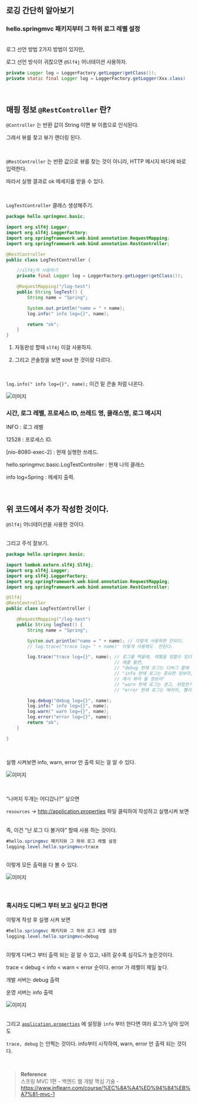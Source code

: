 ## 로깅 간단히 알아보기

### hello.springmvc 패키지부터 그 하위 로그 레벨 설정

<br/>로그 선언 방법 2가지 방법이 있지만,

로그 선언 방식이 귀찮으면 `@Slf4j` 어너테이션 사용하자.

```java
private Logger log = LoggerFactory.getLogger(getClass());
private static final Logger log = LoggerFactory.getLogger(Xxx.class)
```

<br/>

## 매핑 정보 `@RestController` 란?

`@Controller` 는 반환 값이 String 이면 뷰 이름으로 인식된다. 

그래서 뷰를 찾고 뷰가 랜더링 된다.

<br/>

`@RestController` 는 반환 값으로 뷰를 찾는 것이 아니라, HTTP 메시지 바디에 바로 입력한다.

따라서 실행 결과로 ok 메세지를 받을 수 있다. 

<br/>

`LogTestController` 클래스 
생성해주기.

```java
package hello.springmvc.basic;

import org.slf4j.Logger;
import org.slf4j.LoggerFactory;
import org.springframework.web.bind.annotation.RequestMapping;
import org.springframework.web.bind.annotation.RestController;

@RestController
public class LogTestController {

    //slf4j꺼 사용하기
    private final Logger log = LoggerFactory.getLogger(getClass());

    @RequestMapping("/log-test")
    public String logTest() {
        String name = "Spring";

        System.out.println("name = " + name);
        log.info(" info log={}", name);

        return "ok";
    }
}
```

1. 자동완성 할때 `slf4j` 이걸 사용하자.

2. 그리고 콘솔창을 보면 sout 한 것이랑 다르다. 

<br/>

`log.info(" info log={}", name);` 이건 밑 콘솔 처럼 나온다.

![이미지](/programming/img/서40.PNG)

### 시간, 로그 레벨, 프로세스 ID, 쓰레드 명, 클래스명, 로그 메시지

INFO : 로그 레벨

12528 : 프로세스 ID.

[nio-8080-exec-2] : 현재 실행한 쓰레드.

hello.springmvc.basic.LogTestController : 현재 나의 클래스

info log=Spring : 메세지 출력.

<br/>

## 위 코드에서 추가 작성한 것이다.

`@Slf4j` 어너테이션을 사용한 것이다. 

<br/>그리고 주석 잘보기.

```java
package hello.springmvc.basic;

import lombok.extern.slf4j.Slf4j;
import org.slf4j.Logger;
import org.slf4j.LoggerFactory;
import org.springframework.web.bind.annotation.RequestMapping;
import org.springframework.web.bind.annotation.RestController;

@Slf4j
@RestController
public class LogTestController {

    @RequestMapping("/log-test")
    public String logTest() {
        String name = "Spring";

        System.out.println("name = " + name); // 이렇게 사용하면 안되다.
        // log.trace("trace log= " + name)' 이렇게 사용해도  안된다.

        log.trace("trace log={}", name); // 로그를 찍을때, 레벨을 정할수 있다. "이 로그는 어떤 상태의 레벨이다"
                                         // 예를 들면,
                                         // "debug 현재 로그는 디버그 할때 보는 것이다, 개발서버에서 보는거야"
                                         // "info 현재 로그는 중요한 정보야, 비즈니스 정보야, 우리가 꼭 운영시스템
                                         // 에서 봐야 될 정보야"
                                         // "warn 현재 로그는 경고, 위험한거야"
                                         // "error 현재 로그는 에러야, 빨리 확인해야 돼."

        log.debug("debug log={}", name);
        log.info(" info log={}", name);
        log.warn(" warn log={}", name);
        log.error("error log={}", name);
        return "ok";
    }

}
```

<br/>

실행 시켜보면 info, warn, error 만 출력 되는 걸 알 수 있다.

![이미지](/programming/img/서41.PNG)

<br/>

“나머지 두개는 어디갔나?” 싶으면 

`resources` → http://application.properties 파일 클릭하여 작성하고 실행시켜 보면

<br/>즉, 이건 “난 로그 다 볼거야” 할때 사용 하는 것이다.

```java
#hello.springmvc 패키지와 그 하위 로그 레벨 설정
logging.level.hello.springmvc=trace
```

<br/>이렇게 모든 출력을 다 볼 수 있다.

![이미지](/programming/img/서42.PNG)

<br/>

### 혹시라도 디버그 부터 보고 싶다고 한다면

이렇게 작성 후 실행 시켜 보면

```java
#hello.springmvc 패키지와 그 하위 로그 레벨 설정
logging.level.hello.springmvc=debug
```

<br/>이렇게 디버그 부터 출력 되는 걸 알 수 있고, 내려 갈수록 심각도가 높은것이다.

trace < debug < info < warn < error 순이다. error 가 레벨이 제일 높다.

개발 서버는 debug 출력

운영 서버는 info 출력

![이미지](/programming/img/서43.PNG)

<br/>그리고 [`application.properties`](http://application.properties) 에 설정을 `info` 부터 한다면 여러 로그가 남아 있어도 

`trace, debug` 는 안찍는 것이다. info부터 시작하여, warn, error 만 출력 되는 것이다.

<br/>

>**Reference** <br/>스프링 MVC 1편 - 백엔드 웹 개발 핵심 기술 - https://www.inflearn.com/course/%EC%8A%A4%ED%94%84%EB%A7%81-mvc-1